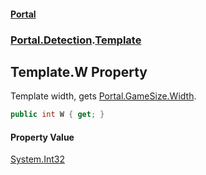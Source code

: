 #### [Portal](index.md 'index')
### [Portal.Detection](Portal.Detection.md 'Portal.Detection').[Template](Template.md 'Portal.Detection.Template')

## Template.W Property

Template width, gets [Portal.GameSize.Width](https://docs.microsoft.com/en-us/dotnet/api/Portal.GameSize.Width 'Portal.GameSize.Width').

```csharp
public int W { get; }
```

#### Property Value
[System.Int32](https://docs.microsoft.com/en-us/dotnet/api/System.Int32 'System.Int32')